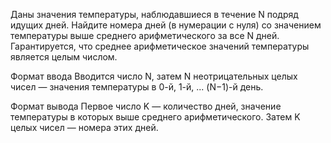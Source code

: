 Даны значения температуры, наблюдавшиеся в течение N подряд идущих дней. 
Найдите номера дней (в нумерации с нуля) со значением температуры выше среднего арифметического за все N дней.
Гарантируется, что среднее арифметическое значений температуры является целым числом.

Формат ввода
Вводится число N, затем N неотрицательных целых чисел — значения температуры в 0-й, 1-й, ... (N−1)-й день.

Формат вывода
Первое число K — количество дней, значение температуры в которых выше среднего арифметического. Затем K целых чисел — номера этих дней.
